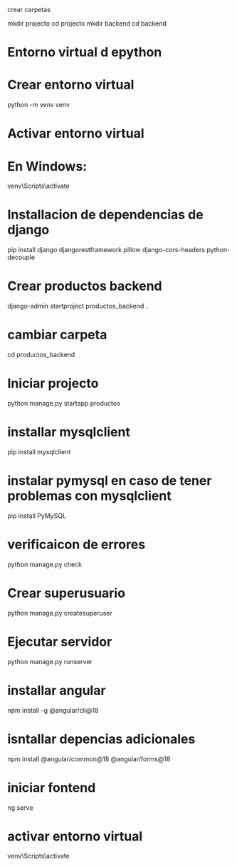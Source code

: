 crear carpetas

mkdir projecto
cd projecto
mkdir backend
cd backend

# Entorno virtual d epython

# Crear entorno virtual
python -m venv venv

# Activar entorno virtual
# En Windows:
venv\Scripts\activate

# Installacion de dependencias de django
pip install django djangorestframework pillow django-cors-headers python-decouple

# Crear productos backend 
django-admin startproject productos_backend .

# cambiar carpeta
cd productos_backend

# Iniciar projecto
python manage.py startapp productos

# installar mysqlclient
pip install mysqlclient

# instalar pymysql en caso de tener problemas con mysqlclient
pip install PyMySQL

# verificaicon de errores
python manage.py check

# Crear superusuario
python manage.py createsuperuser

# Ejecutar servidor
python manage.py runserver

# installar angular
npm install -g @angular/cli@18

# isntallar depencias adicionales 
npm install @angular/common@18 @angular/forms@18

# iniciar fontend 
ng serve

# activar entorno virtual
venv\Scripts\activate